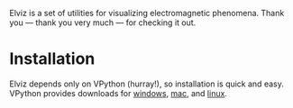 Elviz is a set of utilities for visualizing electromagnetic phenomena. Thank
you — thank you very much — for checking it out.

# Installation

Elviz depends only on VPython (hurray!), so installation is quick and easy.
VPython provides downloads for
[windows](http://vpython.org/contents/download_windows.html),
[mac](http://vpython.org/contents/download_windows.html), and
[linux](http://vpython.org/contents/download_linux.html).
